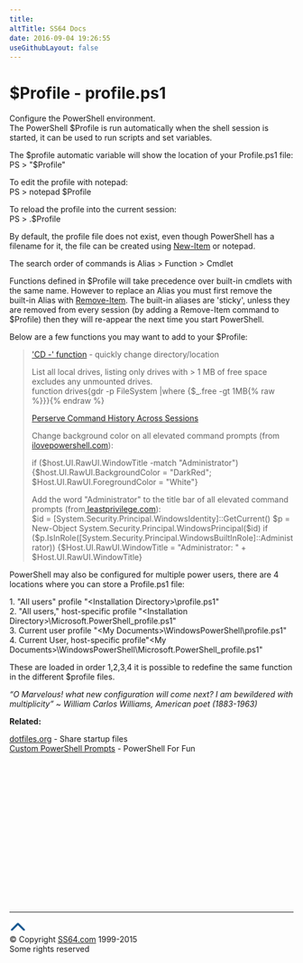 ```yaml
---
title:
altTitle: SS64 Docs
date: 2016-09-04 19:26:55
useGithubLayout: false
---
```

<!-- #BeginLibraryItem "/Library/head_pssyntax.lbi" --><!-- #EndLibraryItem --><h1>$Profile - profile.ps1 </h1>
<p>Configure the PowerShell environment.<br>
The PowerShell $Profile is run automatically when the shell session is started, it can be used to run scripts and set variables. </p>
<p>The <span class="code">$profile </span>automatic variable will show the location of your Profile.ps1 file:<br>
<span class="code">PS &gt; "$Profile"</span></p>
<p><span class="code"></span>To edit the profile with notepad:<span class="code"><br>
</span><span class="code">PS &gt; notepad $Profile</span></p>
<p>To reload the profile into the current session:<span class="code"><br>
</span><span class="code">PS &gt; .$Profile</span></p>
<p>By default, the profile file does not exist, even though PowerShell has a filename for it, the file can be created using <a href="new-item.html">New-Item</a> or notepad.</p>
<p>The search order of commands is Alias &gt; Function &gt; Cmdlet</p>
<p>Functions defined in  $Profile will take precedence over built-in cmdlets with the same name. However to replace an Alias you must first remove the built-in Alias with <span class="code"><a href="remove-item.html">Remove-Item</a></span>. The built-in aliases are 'sticky', unless they are removed from every session (by adding a <span class="code">Remove-Item</span> command to  $Profile) then they will re-appear the next time you start PowerShell. </p>
<p>Below are a few functions you may want to add to your $Profile:</p>
<blockquote>
<p><a href="syntax-cd.html"> 'CD -' function</a> - quickly change directory/location </p>
<p>List all local drives, listing only drives with &gt; 1 MB of free space excludes any unmounted
drives.<br>
<span class="code">function drives{gdr -p FileSystem |where {$_.free -gt 1MB{% raw %}}}{% endraw %}</span></p>
<p><a href="http://blogs.msdn.com/powershell/archive/2006/07/01/perserving-command-history-across-sessions.aspx">Perserve Command History Across Sessions</a></p>
<p>Change background color on  all elevated command prompts (from<a href="http://www.ilovepowershell.com/profile-trick-how-to-set-administrator-mode-background-color/"> ilovepowershell.com</a>):</p>
<p class="code">if ($host.UI.RawUI.WindowTitle -match "Administrator")<br>
{$host.UI.RawUI.BackgroundColor = "DarkRed";<br>
$Host.UI.RawUI.ForegroundColor = "White"}</p>
<p>Add the word "Administrator" to the title bar of all elevated command prompts (from<a href="http://www.leastprivilege.com/AdminTitleBarForPowerShell.aspx"> leastprivilege.com</a>):<br>
<span class="code">$id = [System.Security.Principal.WindowsIdentity]::GetCurrent()
$p = New-Object System.Security.Principal.WindowsPrincipal($id)
if ($p.IsInRole([System.Security.Principal.WindowsBuiltInRole]::Administrator))
{$Host.UI.RawUI.WindowTitle = "Administrator: " + $Host.UI.RawUI.WindowTitle}</span></p>

</blockquote>
<p>PowerShell may also be configured for multiple power users, there are 4 locations where you can store a Profile.ps1 file:</p>
<p> 1. "All users" profile "&lt;Installation Directory&gt;\profile.ps1"<br>
2. "All users," host-specific profile "&lt;Installation Directory&gt;\Microsoft.PowerShell_profile.ps1"<br>
3. Current user profile "&lt;My Documents&gt;\WindowsPowerShell\profile.ps1"<br>
4. Current User, host-specific profile"&lt;My Documents&gt;\WindowsPowerShell\Microsoft.PowerShell_profile.ps1"</p>
<p>These are loaded in order 1,2,3,4 it is possible to redefine the same function in the different $profile files.</p>
<p class="quote"><i>“O Marvelous! what new configuration will come next? I am bewildered with multiplicity” ~     William Carlos Williams, American poet (1883-1963)</i></p>
<p><b>Related:</b></p>
<p><a href="http://dotfiles.org/">dotfiles.org</a> - Share startup files<br>
<a href="http://mshforfun.blogspot.com/2006/05/perfect-prompt-for-windows-powershell.html">Custom PowerShell Prompts</a> - PowerShell For Fun </p><!-- #BeginLibraryItem "/Library/foot_ps.lbi" --><p>
<!-- PowerShell300 -->
<ins class="adsbygoogle" style="display:inline-block;width:300px;height:250px" data-ad-client="ca-pub-6140977852749469" data-ad-slot="6253539900"></ins>
<script>
(adsbygoogle = window.adsbygoogle || []).push({});
</script></p>
<hr>
<div id="bl" class="footer"><a href="syntax-profile.html#"><img src="../images/top.png" width="30" height="22" alt="Back to the Top"></a></div>
<div id="br" class="footer, tagline">© Copyright <a href="http://ss64.com/">SS64.com</a> 1999-2015<br>
Some rights reserved</div><!-- #EndLibraryItem -->

